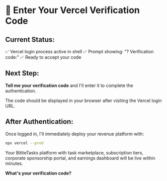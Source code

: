 # 🔑 Enter Your Vercel Verification Code

## Current Status:
✅ Vercel login process active in shell
✅ Prompt showing: "? Verification code:"
✅ Ready to accept your code

## Next Step:
**Tell me your verification code** and I'll enter it to complete the authentication.

The code should be displayed in your browser after visiting the Vercel login URL.

## After Authentication:
Once logged in, I'll immediately deploy your revenue platform with:
```bash
npx vercel --prod
```

Your BittieTasks platform with task marketplace, subscription tiers, corporate sponsorship portal, and earnings dashboard will be live within minutes.

**What's your verification code?**